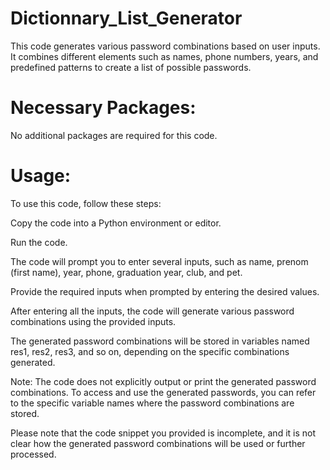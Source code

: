# Dictionnary_List_Generator
This code generates various password combinations based on user inputs. It combines different elements such as names, phone numbers, years, and predefined patterns to create a list of possible passwords.

# Necessary Packages:
No additional packages are required for this code.

# Usage:
To use this code, follow these steps:

Copy the code into a Python environment or editor.

Run the code.

The code will prompt you to enter several inputs, such as name, prenom (first name), year, phone, graduation year, club, and pet.

Provide the required inputs when prompted by entering the desired values.

After entering all the inputs, the code will generate various password combinations using the provided inputs.

The generated password combinations will be stored in variables named res1, res2, res3, and so on, depending on the specific combinations generated.

Note: The code does not explicitly output or print the generated password combinations. To access and use the generated passwords, you can refer to the specific variable names where the password combinations are stored.

Please note that the code snippet you provided is incomplete, and it is not clear how the generated password combinations will be used or further processed.

